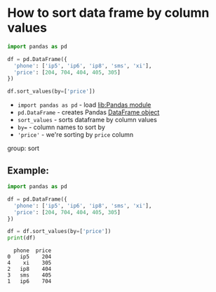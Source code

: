 # How to sort data frame by column values

```python
import pandas as pd

df = pd.DataFrame({
  'phone': ['ip5', 'ip6', 'ip8', 'sms', 'xi'],
  'price': [204, 704, 404, 405, 305]
})

df.sort_values(by=['price'])
```

- `import pandas as pd` - load [lib:Pandas module](/python-pandas/how-to-install-pandas)
- `pd.DataFrame` - creates Pandas [DataFrame object](https://pandas.pydata.org/docs/reference/api/pandas.DataFrame.html)
- `sort_values` - sorts dataframe by column values
- `by=` - column names to sort by
- `'price'` - we're sorting by `price` column

group: sort

## Example: 
```python
import pandas as pd

df = pd.DataFrame({
  'phone': ['ip5', 'ip6', 'ip8', 'sms', 'xi'],
  'price': [204, 704, 404, 405, 305]
})

df = df.sort_values(by=['price'])
print(df)
```
```
  phone  price
0   ip5    204
4    xi    305
2   ip8    404
3   sms    405
1   ip6    704

```

